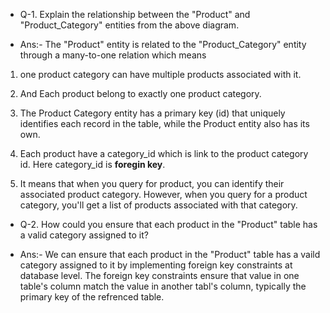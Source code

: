 - Q-1. Explain the relationship between the "Product" and "Product_Category" entities from the above diagram.

- Ans:- The "Product" entity is related to the "Product_Category" entity through a many-to-one relation which means 

1. one product category can have multiple products associated with it.

2. And Each product belong to exactly one product category.

3.  The Product Category entity has a primary key (id) that uniquely identifies each record in the table, while the Product entity also has its own.

4. Each product have a category_id which is link to the product category id. Here category_id is **foregin key**.

5. It means that when you query for product, you can identify their associated product category. However, when you query for a product category, you'll get a list of products associated with that category.


- Q-2. How could you ensure that each product in the "Product" table has a valid category assigned to it?

- Ans:- We can ensure that each product in the "Product" table has a vaild category assigned to it by implementing foreign key constraints at database level. The foreign key constraints ensure that value in one table's column match the value in another tabl's column, typically the primary key of the refrenced table.